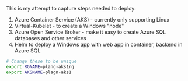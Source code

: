 This is my attempt to capture steps needed to deploy:

1. Azure Container Service (AKS) - currently only supporting Linux
2. Virtual-Kubelet - to create a Windows "node"
3. Azure Open Service Broker - make it easy to create Azure SQL databases and other services
4. Helm to deploy a Windows app with web app in container, backend in Azure SQL


```bash
# Change these to be unique
export RGNAME=plang-aks1rg
export AKSNAME=plagn-aks1


```